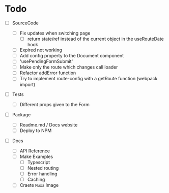 # Todo

- [ ] SourceCode

  - [ ] Fix updates when switching page
    - [ ] return state/ref instead of the current object in the useRouteDate
          hook
  - [ ] Expired not working
  - [ ] Add config property to the Document component
  - [ ] 'usePendingFormSubmit'
  - [ ] Make only the route which changes call loader
  - [ ] Refactor addError function
  - [ ] Try to implement route-config with a getRoute function (webpack import)

- [ ] Tests

  - [ ] Different props given to the Form

- [ ] Package

  - [ ] Readme.md / Docs website
  - [ ] Deploy to NPM

- [ ] Docs

  - [ ] API Reference
  - [ ] Make Examples
    - [ ] Typescript
    - [ ] Nested routing
    - [ ] Error handling
    - [ ] Caching
  - [ ] Craete `Muxa` Image
